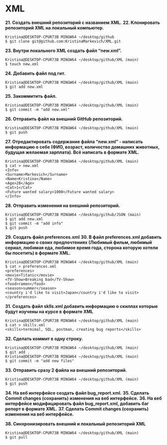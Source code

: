 # XML


 **21. Создать внешний репозиторий c названием XML.** 
 **22. Клонировать репозиторий XML на локальный компьютер.**
 ```
 Kristina@DESKTOP-CPUR73B MINGW64 ~/desktop/github
$ git clone git@github.com:KristinaMarkevich/XML.git
```
 **23. Внутри локального XML создать файл “new.xml”.**
 ```
Kristina@DESKTOP-CPUR73B MINGW64 ~/desktop/github/XML (main)
$ touch new.xml
```
 **24. Добавить файл под гит.**
 ```
Kristina@DESKTOP-CPUR73B MINGW64 ~/desktop/github/XML (main)
$ git add new.xml
```
 **25. Закоммитить файл.**
 ```
Kristina@DESKTOP-CPUR73B MINGW64 ~/desktop/github/XML (main)
$ git commit -m "add new.xml"
```
 **26. Отправить файл на внешний GitHub репозиторий.**
 ```
Kristina@DESKTOP-CPUR73B MINGW64 ~/desktop/github/XML (main)
$ git push
```
 **27. Отредактировать содержание файла “new.xml” - написать информацию о себе (ФИО, возраст, количество домашних животных, будущая желаемая зарплата). Всё написать в формате XML.**
 ```
Kristina@DESKTOP-CPUR73B MINGW64 ~/desktop/github/XML (main)
$ cat > new.xml
<Info>
 <Surname>Markevich</Surname>
 <Name>Kristina</Name>
 <Age>28</Age>
 <Cat>1</Cat>
 <Future wanted salary>1000</Future wanted salary>
</Info>
```
 **28. Отправить изменения на внешний репозиторий.**
 ```
Kristina@DESKTOP-CPUR73B MINGW64 ~/desktop/github/JSON (main)
$ git add new.xml
$ git commit -m "add info"
$ git push
```
 **29. Создать файл preferences.xml**
 **30. В файл preferences.xml добавить информацию о своих предпочтениях (Любимый фильм, любимый сериал, любимая еда, любимое время года, сторона которую хотели бы посетить) в формате XML.**
 ```
Kristina@DESKTOP-CPUR73B MINGW64 ~/desktop/github/XML (main)
$ cat > preferences.xml
<preferences>
 <movie>Titanic</movie>
 <TV-Show>Breaking bad</TV-Show>
 <food>ramen</food>
 <season>summer</season>
 <country i'd like to visit>Japan</country i'd like to visit>
</preferences>
```
 **31. Создать файл sklls.xml добавить информацию о скиллах которые будут изучены на курсе в формате XML**
 ```
Kristina@DESKTOP-CPUR73B MINGW64 ~/desktop/github/XML (main)
$ cat > skills.xml
<skills>termimal, SQL, postman, creating bug reports</skills>
```
 **32. Сделать коммит в одну строку.**
 ```
Kristina@DESKTOP-CPUR73B MINGW64 ~/desktop/github/XML (main)
$ git add .
Kristina@DESKTOP-CPUR73B MINGW64 ~/desktop/github/XML (main)
$ git commit -m "add new files"
```
 **33. Отправить сразу 2 файла на внешний репозиторий.**
```
Kristina@DESKTOP-CPUR73B MINGW64 ~/desktop/github/XML (main)
$ git push
```
 **34. На веб интерфейсе создать файл bug_report.xml.**
 **35. Сделать Commit changes (сохранить) изменения на веб интерфейсе.**
 **36. На веб интерфейсе модифицировать файл bug_report.xml, добавить баг репорт в формате XML.**
 **37. Сделать Commit changes (сохранить) изменения на веб интерфейсе.**

 **38. Синхронизировать внешний и локальный репозиторий XML**
 ```
Kristina@DESKTOP-CPUR73B MINGW64 ~/desktop/github/XML (main)
$ git pull
```
